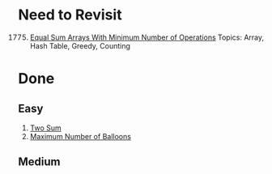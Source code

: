# Need to Revisit

1775. [Equal Sum Arrays With Minimum Number of Operations](https://leetcode.com/problems/equal-sum-arrays-with-minimum-number-of-operations/)
      Topics: Array, Hash Table, Greedy, Counting

# Done

## Easy

1. [Two Sum](https://leetcode.com/problems/two-sum/)
2. [Maximum Number of Balloons](https://leetcode.com/problems/maximum-number-of-balloons/)

## Medium
